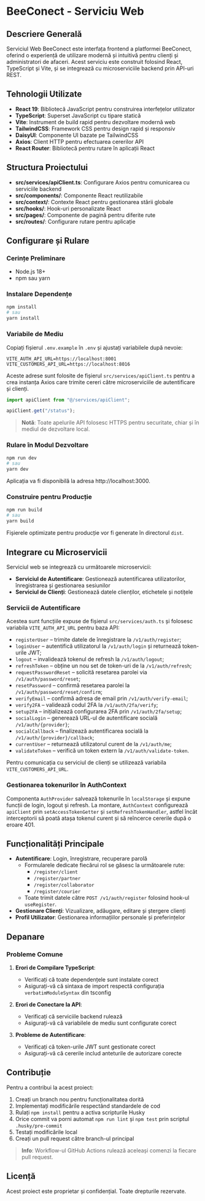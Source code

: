 # BeeConect - Serviciu Web

## Descriere Generală

Serviciul Web BeeConect este interfața frontend a platformei BeeConect, oferind o experiență de utilizare modernă și intuitivă pentru clienți și administratori de afaceri. Acest serviciu este construit folosind React, TypeScript și Vite, și se integrează cu microserviciile backend prin API-uri REST.

## Tehnologii Utilizate

- **React 19**: Bibliotecă JavaScript pentru construirea interfețelor utilizator
- **TypeScript**: Superset JavaScript cu tipare statică
- **Vite**: Instrument de build rapid pentru dezvoltare modernă web
- **TailwindCSS**: Framework CSS pentru design rapid și responsiv
- **DaisyUI**: Componente UI bazate pe TailwindCSS
- **Axios**: Client HTTP pentru efectuarea cererilor API
- **React Router**: Bibliotecă pentru rutare în aplicații React

## Structura Proiectului

- **src/services/apiClient.ts**: Configurare Axios pentru comunicarea cu serviciile backend
- **src/components/**: Componente React reutilizabile
- **src/context/**: Contexte React pentru gestionarea stării globale
- **src/hooks/**: Hook-uri personalizate React
- **src/pages/**: Componente de pagină pentru diferite rute
- **src/routes/**: Configurare rutare pentru aplicație

## Configurare și Rulare

### Cerințe Preliminare

- Node.js 18+ 
- npm sau yarn

### Instalare Dependențe

```bash
npm install
# sau
yarn install
```

### Variabile de Mediu

Copiați fișierul `.env.example` în `.env` și ajustați variabilele după nevoie:

```
VITE_AUTH_API_URL=https://localhost:8001
VITE_CUSTOMERS_API_URL=https://localhost:8016
```

Aceste adrese sunt folosite de fișierul `src/services/apiClient.ts` pentru a crea
instanța Axios care trimite cereri către microserviciile de autentificare și clienți.

```ts
import apiClient from "@/services/apiClient";

apiClient.get("/status");
```

> **Notă**: Toate apelurile API folosesc HTTPS pentru securitate, chiar și în mediul de dezvoltare local.

### Rulare în Modul Dezvoltare

```bash
npm run dev
# sau
yarn dev
```

Aplicația va fi disponibilă la adresa http://localhost:3000.

### Construire pentru Producție

```bash
npm run build
# sau
yarn build
```

Fișierele optimizate pentru producție vor fi generate în directorul `dist`.

## Integrare cu Microservicii

Serviciul web se integrează cu următoarele microservicii:

- **Serviciul de Autentificare**: Gestionează autentificarea utilizatorilor, înregistrarea și gestionarea sesiunilor
- **Serviciul de Clienți**: Gestionează datele clienților, etichetele și notițele

### Servicii de Autentificare

Acestea sunt funcțiile expuse de fișierul `src/services/auth.ts` și folosesc variabila `VITE_AUTH_API_URL` pentru baza API:

- `registerUser` – trimite datele de înregistrare la `/v1/auth/register`;
- `loginUser` – autentifică utilizatorul la `/v1/auth/login` și returnează token-urile JWT;
- `logout` – invalidează tokenul de refresh la `/v1/auth/logout`;
- `refreshToken` – obține un nou set de token-uri de la `/v1/auth/refresh`;
- `requestPasswordReset` – solicită resetarea parolei via `/v1/auth/password/reset`;
- `resetPassword` – confirmă resetarea parolei la `/v1/auth/password/reset/confirm`;
- `verifyEmail` – confirmă adresa de email prin `/v1/auth/verify-email`;
- `verify2FA` – validează codul 2FA la `/v1/auth/2fa/verify`;
- `setup2FA` – inițializează configurarea 2FA prin `/v1/auth/2fa/setup`;
- `socialLogin` – generează URL-ul de autentificare socială `/v1/auth/{provider}`;
- `socialCallback` – finalizează autentificarea socială la `/v1/auth/{provider}/callback`;
- `currentUser` – returnează utilizatorul curent de la `/v1/auth/me`;
- `validateToken` – verifică un token extern la `/v1/auth/validate-token`.


Pentru comunicația cu serviciul de clienți se utilizează variabila `VITE_CUSTOMERS_API_URL`.

### Gestionarea tokenurilor în AuthContext

Componenta `AuthProvider` salvează tokenurile în `localStorage` și expune funcții
de login, logout și refresh. La montare, `AuthContext` configurează `apiClient`
prin `setAccessTokenGetter` și `setRefreshTokenHandler`, astfel încât interceptorii
să poată atașa tokenul curent și să reîncerce cererile după o eroare 401.

## Funcționalități Principale

- **Autentificare**: Login, înregistrare, recuperare parolă
  - Formularele dedicate fiecărui rol se găsesc la următoarele rute:
    - `/register/client`
    - `/register/partner`
    - `/register/collaborator`
    - `/register/courier`
  - Toate trimit datele către `POST /v1/auth/register` folosind hook-ul `useRegister`.
- **Gestionare Clienți**: Vizualizare, adăugare, editare și ștergere clienți
- **Profil Utilizator**: Gestionarea informațiilor personale și preferințelor

## Depanare

### Probleme Comune

1. **Erori de Compilare TypeScript**:
   - Verificați că toate dependențele sunt instalate corect
   - Asigurați-vă că sintaxa de import respectă configurația `verbatimModuleSyntax` din tsconfig

2. **Erori de Conectare la API**:
   - Verificați că serviciile backend rulează
   - Asigurați-vă că variabilele de mediu sunt configurate corect

3. **Probleme de Autentificare**:
   - Verificați că token-urile JWT sunt gestionate corect
   - Asigurați-vă că cererile includ anteturile de autorizare corecte

## Contribuție

Pentru a contribui la acest proiect:

1. Creați un branch nou pentru funcționalitatea dorită
2. Implementați modificările respectând standardele de cod
3. Rulați `npm install` pentru a activa scripturile Husky
4. Orice commit va porni automat `npm run lint` și `npm test` prin scriptul `.husky/pre-commit`
5. Testați modificările local
6. Creați un pull request către branch-ul principal

> **Info**: Workflow-ul GitHub Actions rulează aceleași comenzi la fiecare pull request.

## Licență

Acest proiect este proprietar și confidențial. Toate drepturile rezervate.